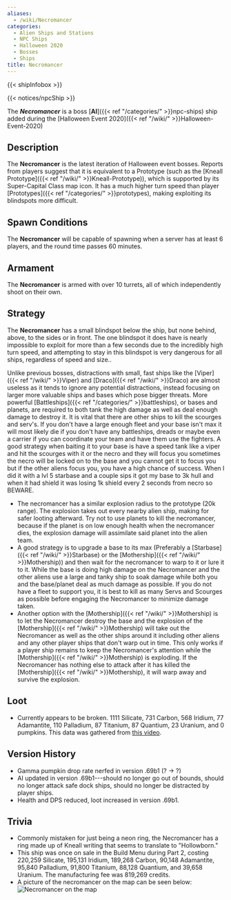```yaml
---
aliases:
  - /wiki/Necromancer
categories:
  - Alien Ships and Stations
  - NPC Ships
  - Halloween 2020
  - Bosses
  - Ships
title: Necromancer
---
```


{{< shipInfobox >}}

{{< notices/npcShip >}}

The **_Necromancer_** is a boss [**AI**]({{< ref "/categories/" >}}npc-ships) ship added during the [Halloween Event 2020]({{< ref "/wiki/" >}}Halloween-Event-2020)

## Description

The **Necromancer** is the latest iteration of Halloween event bosses. Reports from players suggest that it is equivalent to a Prototype (such as the [Kneall Prototype]({{< ref "/wiki/" >}}Kneall-Prototype)), which is supported by its Super-Capital Class map icon. It has a much higher turn speed than player [Prototypes]({{< ref "/categories/" >}}prototypes), making exploiting its blindspots more difficult.

## Spawn Conditions

The **Necromancer** will be capable of spawning when a server has at least 6 players, and the round time passes 60 minutes.

## Armament

The **Necromancer** is armed with over 10 turrets, all of which independently shoot on their own.

## Strategy

The **Necromancer** has a small blindspot below the ship, but none behind, above, to the sides or in front. The one blindspot it does have is nearly impossible to exploit for more than a few seconds due to the incredibly high turn speed, and attempting to stay in this blindspot is very dangerous for all ships, regardless of speed and size..

Unlike previous bosses, distractions with small, fast ships like the [Viper]({{< ref "/wiki/" >}}Viper) and [Draco]({{< ref "/wiki/" >}}Draco) are almost useless as it tends to ignore any potential distractions, instead focusing on larger more valuable ships and bases which pose bigger threats. More powerful [Battleships]({{< ref "/categories/" >}}battleships), or bases and planets, are required to both tank the high damage as well as deal enough damage to destroy it. It is vital that there are other ships to kill the scourges and serv's. If you don't have a large enough fleet and your base isn't max it will most likely die if you don't have any battleships, dreads or maybe even a carrier if you can coordinate your team and have them use the fighters. A good strategy when baiting it to your base is have a speed tank like a viper and hit the scourges with it or the necro and they will focus you sometimes the necro will be locked on to the base and you cannot get it to focus you but if the other aliens focus you, you have a high chance of success. When I did it with a lvl 5 starbase and a couple sips it got my base to 3k hull and when it had shield it was losing 1k shield every 2 seconds from necro so BEWARE.

- The necromancer has a similar explosion radius to the prototype (20k range). The explosion takes out every nearby alien ship, making for safer looting afterward. Try not to use planets to kill the necromancer, because if the planet is on low enough health when the necromancer dies, the explosion damage will assimilate said planet into the alien team.
- A good strategy is to upgrade a base to its max (Preferably a [Starbase]({{< ref "/wiki/" >}}Starbase) or the [Mothership]({{< ref "/wiki/" >}}Mothership)) and then wait for the necromancer to warp to it or lure it to it. While the base is doing high damage on the Necromancer and the other aliens use a large and tanky ship to soak damage while both you and the base/planet deal as much damage as possible. If you do not have a fleet to support you, it is best to kill as many Servs and Scourges as possible before engaging the Necromancer to minimize damage taken.
- Another option with the [Mothership]({{< ref "/wiki/" >}}Mothership) is to let the Necromancer destroy the base and the explosion of the [Mothership]({{< ref "/wiki/" >}}Mothership) will take out the Necromancer as well as the other ships around it including other aliens and any other player ships that don't warp out in time. This only works if a player ship remains to keep the Necromancer's attention while the [Mothership]({{< ref "/wiki/" >}}Mothership) is exploding. If the Necromancer has nothing else to attack after it has killed the [Mothership]({{< ref "/wiki/" >}}Mothership), it will warp away and survive the explosion.

## Loot

- Currently appears to be broken. 1111 Silicate, 731 Carbon, 568 Iridium, 77 Adamantite, 110 Palladium, 87 Titanium, 87 Quantium, 23 Uranium, and 0 pumpkins. This data was gathered from [this video](https://www.youtube.com/watch?v=8GIIp3X_nlA).

## Version History

- Gamma pumpkin drop rate nerfed in version .69b1 (? -> ?)
- AI updated in version .69b1---should no longer go out of bounds, should no longer attack safe dock ships, should no longer be distracted by player ships.
- Health and DPS reduced, loot increased in version .69b1.

## Trivia

- Commonly mistaken for just being a neon ring, the Necromancer has a ring made up of Kneall writing that seems to translate to "Hollowborn."
- This ship was once on sale in the Build Menu during Part 2, costing 220,259 Silicate, 195,131 Iridium, 189,268 Carbon, 90,148 Adamantite, 95,840 Palladium, 91,800 Titanium, 88,128 Quantium, and 39,658 Uranium. The manufacturing fee was 819,269 credits.
- A picture of the necromancer on the map can be seen below:![Necromancer on the
map](Image_2024-04-07_091314293.png "Necromancer on the map")
